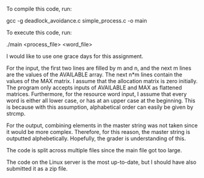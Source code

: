 To compile this code, run:

gcc -g deadlock_avoidance.c simple_process.c -o main

To execute this code, run:

./main <process_file> <word_file>

I would like to use one grace days for this assignment.

For the input, the first two lines are filled by m and n, and the next m lines are the values of the AVAILABLE array. The next n*m lines contain the values of
the MAX matrix. I assume that the allocation matrix is zero initially. The program only accepts inputs of AVAILABLE and MAX as flattened matrices. Furthermore, for
the resource word input, I assume that every word is either all lower case, or has at an upper case at the beginning. This is because with this assumption,
alphabetical order can easily be given by strcmp.

For the output, combining elements in the master string was not taken since it would be more complex. Therefore, for this reason, the master string is outputted alphebetically.
Hopefully, the grader is understanding of this.

The code is split across multiple files since the main file got too large.

The code on the Linux server is the most up-to-date, but I should have also submitted it as a zip file.